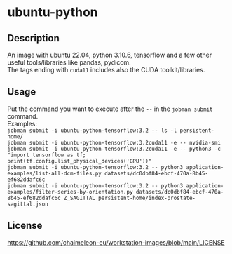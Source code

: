 # ubuntu-python

## Description
An image with ubuntu 22.04, python 3.10.6, tensorflow and a few other useful tools/libraries like pandas, pydicom.  
The tags ending with `cuda11` includes also the CUDA toolkit/libraries.

## Usage
Put the command you want to execute after the `--` in the `jobman submit` command.  
Examples:  
  `jobman submit -i ubuntu-python-tensorflow:3.2 -- ls -l persistent-home/`  
  `jobman submit -i ubuntu-python-tensorflow:3.2cuda11 -e -- nvidia-smi`  
  `jobman submit -i ubuntu-python-tensorflow:3.2cuda11 -e -- python3 -c "import tensorflow as tf; print(tf.config.list_physical_devices('GPU'))"`  
  `jobman submit -i ubuntu-python-tensorflow:3.2 -- python3 application-examples/list-all-dcm-files.py datasets/dc0dbf84-ebcf-470a-8b45-ef682ddafc6c`  
  `jobman submit -i ubuntu-python-tensorflow:3.2 -- python3 application-examples/filter-series-by-orientation.py datasets/dc0dbf84-ebcf-470a-8b45-ef682ddafc6c Z_SAGITTAL persistent-home/index-prostate-sagittal.json`  

## License
https://github.com/chaimeleon-eu/workstation-images/blob/main/LICENSE
